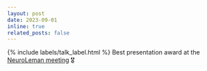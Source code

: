 ```yaml
---
layout: post
date: 2023-09-01 
inline: true
related_posts: false
---
```


{% include labels/talk_label.html %} Best presentation award at the [NeuroLeman meeting](https://wp.unil.ch/lemanicneuroscience/annual-retreat/previous-retreats/) 🎖️